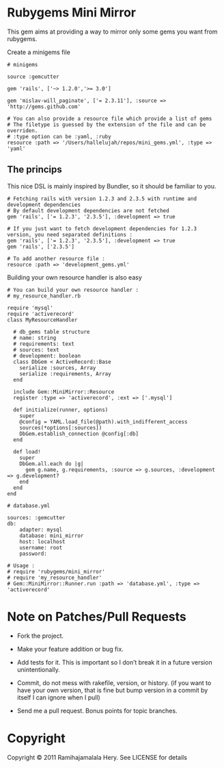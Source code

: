 # Rubygems Mini Mirror

This gem aims at providing a way to mirror only some gems you want from rubygems.

Create a minigems file

    # minigems

    source :gemcutter

    gem 'rails', ['~> 1.2.0','>= 3.0']

    gem 'mislav-will_paginate', ['= 2.3.11'], :source => 'http://gems.github.com'

    # You can also provide a resource file which provide a list of gems
    # The filetype is guessed by the extension of the file and can be overriden.
    # :type option can be :yaml, :ruby
    resource :path => '/Users/hallelujah/repos/mini_gems.yml', :type => 'yaml'


The princips
------------

This nice DSL is mainly inspired by Bundler, so it should be familiar to you.

    # Fetching rails with version 1.2.3 and 2.3.5 with runtime and development dependencies
    # By default development dependencies are not fetched
    gem 'rails', ['= 1.2.3', '2.3.5'], :development => true

    # If you just want to fetch development dependencies for 1.2.3 version, you need separated definitions :
    gem 'rails', ['= 1.2.3', '2.3.5'], :development => true
    gem 'rails', ['2.3.5']

    # To add another resource file :
    resource :path => 'development_gems.yml'

Building your own resource handler is also easy

    # You can build your own resource handler :
    # my_resource_handler.rb

    require 'mysql'
    require 'activerecord'
    class MyResourceHandler

      # db_gems table structure
      # name: string
      # requirements: text
      # sources: text
      # development: boolean
      class DbGem < ActiveRecord::Base
        serialize :sources, Array
        serialize :requirements, Array
      end

      include Gem::MiniMirror::Resource
      register :type => 'activerecord', :ext => ['.mysql']

      def initialize(runner, options)
        super
        @config = YAML.load_file(@path).with_indifferent_access
        sources(*options[:sources])
        DbGem.establish_connection @config[:db]
      end

      def load!
        super
        DbGem.all.each do |g|
          gem g.name, g.requirements, :source => g.sources, :development => g.development?
        end
      end
    end

    # database.yml

    sources: :gemcutter
    db:
        adapter: mysql
        database: mini_mirror
        host: localhost
        username: root
        password:

    # Usage :
    # require 'rubygems/mini_mirror'
    # require 'my_resource_handler'
    # Gem::MiniMirror::Runner.run :path => 'database.yml', :type => 'activerecord'




# Note on Patches/Pull Requests

* Fork the project.

* Make your feature addition or bug fix.

* Add tests for it. This is important so I don’t break it in a future version unintentionally.

* Commit, do not mess with rakefile, version, or history. (if you want to have your own version, that is fine but bump version in a commit by itself I can ignore when I pull)

* Send me a pull request. Bonus points for topic branches.

# Copyright

Copyright &copy; 2011 Ramihajamalala Hery. See LICENSE for details

